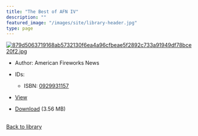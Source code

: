 ```yaml
---
title: "The Best of AFN IV"
description: ""
featured_image: "/images/site/library-header.jpg"
type: page
---
```


<a href="" target="_blank">![879d5063719168ab5732130f6ea4a96cfbeae5f2892c733a91949df78bce20f2.jpg](/images/library/879d5063719168ab5732130f6ea4a96cfbeae5f2892c733a91949df78bce20f2.jpg)</a>
* Author: American Fireworks News
* IDs:
  * ISBN: <a href="https://www.worldcat.org/isbn/0929931157" target="_blank">0929931157</a>
* <a href="" target="_blank">View</a>

* [Download]() (3.56 MB)

<br />[Back to library](/library/)
